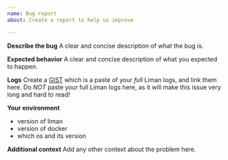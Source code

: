 ```yaml
---
name: Bug report
about: Create a report to help us improve

---
```


**Describe the bug**
A clear and concise description of what the bug is.

**Expected behavior**
A clear and concise description of what you expected to happen.

**Logs**
Create a [GIST](https://gist.github.com) which is a paste of your _full_ Liman logs, and link them here. 
Do _NOT_ paste your full Liman logs here, as it will make this issue very long and hard to read!

**Your environment**
* version of liman
* version of docker
* which os and its version

**Additional context**
Add any other context about the problem here.
